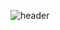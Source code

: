 ![header](https://capsule-render.vercel.app/api?type=soft&&&color=87ceeb&height=300&section=header&text=Welcome!,%20I'm%20JongHeon&&fontColor=ffffff&fontSize=60&animation=blink)
